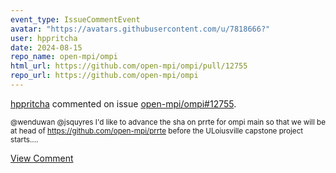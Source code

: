 ```yaml
---
event_type: IssueCommentEvent
avatar: "https://avatars.githubusercontent.com/u/7818666?"
user: hppritcha
date: 2024-08-15
repo_name: open-mpi/ompi
html_url: https://github.com/open-mpi/ompi/pull/12755
repo_url: https://github.com/open-mpi/ompi
---
```


<a href='https://github.com/hppritcha' target='_blank'>hppritcha</a> commented on issue <a href='https://github.com/open-mpi/ompi/pull/12755' target='_blank'>open-mpi/ompi#12755</a>.

<small>@wenduwan  @jsquyres  I'd like to advance the sha on prrte for ompi main so that we will be at head of https://github.com/open-mpi/prrte before the  ULoiusville capstone project starts....</small>

<a href='https://github.com/open-mpi/ompi/pull/12755' target='_blank'>View Comment</a>